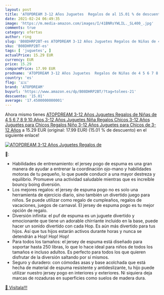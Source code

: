 ```yaml
---
layout: post
title: 'ATOPDREAM 3-12 Años Juguetes  Regalos de al 15.01 % de descuento'
date: 2021-02-24 06:49:35
image: 'https://m.media-amazon.com/images/I/41BNRsYWLIL._SL400_.jpg'
comments: true
category: ofertas
author: ring
slug: 'B08DHRP2BT-es ATOPDREAM 3-12 Años Juguetes Regalos de Niñas de 4 5 6 7 8...'
sku: 'B08DHRP2BT-es'
tags: [ 'juguetes', ]
actualPrice: 15.29 EUR
currency: EUR
price: 15.29
comparePrice: 17.99 EUR
prodname: 'ATOPDREAM 3-12 Años Juguetes  Regalos de Niñas de 4 5 6 7 8 9 10 Años 3-12 Años Juguetes Niña Regalos Chicos 3-12 Años Juguetes para Chicos Regalos Niño 3-12 Años Juguetes para Chicos de 3-12 Años'
country: 'es'
flag: '🇪🇸'
brand: 'ATOPDREAM'
buyurl: 'https://www.amazon.es/dp/B08DHRP2BT/?tag=tolees-21'
descuento: '15.01'
average: '17.4500000000001'
---
```


Ahora mismo tienes [ATOPDREAM 3-12 Años Juguetes  Regalos de Niñas de 4 5 6 7 8 9 10 Años 3-12 Años Juguetes Niña Regalos Chicos 3-12 Años Juguetes para Chicos Regalos Niño 3-12 Años Juguetes para Chicos de 3-12 Años](https://www.amazon.es/dp/B08DHRP2BT/?tag=tolees-21) a 15.29 EUR (original: 17.99 EUR) (15.01 %  de descuento) en el siguiente enlace!

[![ATOPDREAM 3-12 Años Juguetes  Regalos de](https://m.media-amazon.com/images/I/41BNRsYWLIL._SL400_.jpg)](https://www.amazon.es/dp/B08DHRP2BT/?tag=tolees-21)

🔎:

- Habilidades de entrenamiento: el jersey pogo de espuma es una gran manera de ayudar a entrenar la coordinación ojo-mano y habilidades motoras de tu pequeño, lo que puede conducir a una mayor destreza y equilibrio. Promueve una actividad saludable mientras que es increíble bouncy boing diversión.
- Los mejores regalos: el jersey de espuma pogo no es solo una herramienta de ejercicio diario, sino también un divertido juego para niños. Se puede utilizar como regalo de cumpleaños, regalos de vacaciones, juegos de carnaval. El jersey de espuma pogo es tu mejor opción de regalo.
- Diversión infinita: el puf de espuma es un juguete divertido y emocionante que tiene un adorable chirriante incluido en la base, puede hacer un sonido divertido con cada Hop. Es aún más divertido para tus hijos. Así que tus hijos estarán activos durante horas y nunca se detendrán a Hop! Hop! Hop!
- Para todos los tamaños: el jersey de espuma está diseñado para soportar hasta 250 libras, lo que lo hace ideal para niños de todos los tamaños e incluso adultos. Es perfecto para todos los que quieren disfrutar de la diversión saltando por sí mismos.
- Seguro y duradero: con cómodas asas y base acolchada que está hecha de material de espuma resistente y antideslizante, tu hijo puede utilizar nuestro jersey pogo en interiores y exteriores. Ni siquiera deja marcas de rozaduras en superficies como suelos de madera dura.

[🛒 Visítala!!!](https://www.amazon.es/dp/B08DHRP2BT/?tag=tolees-21)
